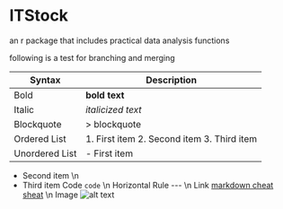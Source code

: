 # ITStock
an r package that includes practical data analysis functions

following is a test for branching and merging

| Syntax | Description |
| ------------ | ---------- |
|Bold	| **bold text** |
| Italic	| *italicized text* |
| Blockquote	| > blockquote |
| Ordered List	| 1. First item 2. Second item 3. Third item|
| Unordered List	|- First item|
- Second item \n
- Third item
Code	`code` \n
Horizontal Rule	--- \n
Link	[markdown cheat sheat](https://www.markdownguide.org/cheat-sheet/) \n
Image	![alt text](image.jpg)
